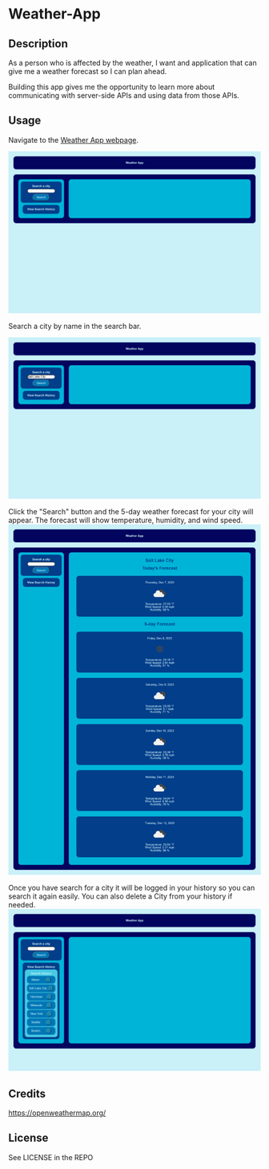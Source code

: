 # Weather-App

## Description

As a person who is affected by the weather, I want and application that can give me a weather forecast so I can plan ahead.

Building this app gives me the opportunity to learn more about communicating with server-side APIs and using data from those APIs.



## Usage

Navigate to the [Weather App webpage](https://wmr89.github.io/weather-app/).

![Screenshot of Weather App webpage](./assets/images/main_page_screenshot.png)

Search a city by name in the search bar.

![Screenshot of a search on the Weather App webpage](./assets/images/search_screenshot.png)

Click the "Search" button and the 5-day weather forecast for your city will appear. The forecast will show temperature, humidity, and wind speed.
![Screenshot of a 5-day forecast on the Weather App webpage](./assets/images/forecast_screenshot.png)

Once you have search for a city it will be logged in your history so you can search it again easily. You can also delete a City from your history if needed.
![Screenshot of search history on the Weather App webpage](./assets/images/histroy_screenshot.png)

## Credits

https://openweathermap.org/

## License
See LICENSE in the REPO
